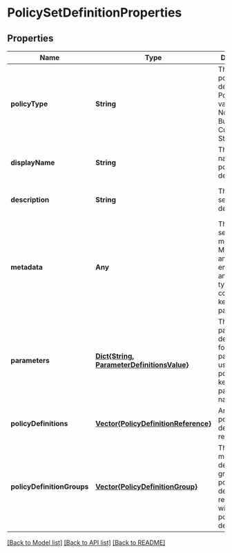 # PolicySetDefinitionProperties


## Properties
Name | Type | Description | Notes
------------ | ------------- | ------------- | -------------
**policyType** | **String** | The type of policy definition. Possible values are NotSpecified, BuiltIn, Custom, and Static. | [optional] [default to nothing]
**displayName** | **String** | The display name of the policy set definition. | [optional] [default to nothing]
**description** | **String** | The policy set definition description. | [optional] [default to nothing]
**metadata** | **Any** | The policy set definition metadata.  Metadata is an open ended object and is typically a collection of key value pairs. | [optional] [default to nothing]
**parameters** | [**Dict{String, ParameterDefinitionsValue}**](ParameterDefinitionsValue.md) | The parameter definitions for parameters used in the policy. The keys are the parameter names. | [optional] [default to nothing]
**policyDefinitions** | [**Vector{PolicyDefinitionReference}**](PolicyDefinitionReference.md) | An array of policy definition references. | [default to nothing]
**policyDefinitionGroups** | [**Vector{PolicyDefinitionGroup}**](PolicyDefinitionGroup.md) | The metadata describing groups of policy definition references within the policy set definition. | [optional] [default to nothing]


[[Back to Model list]](../README.md#models) [[Back to API list]](../README.md#api-endpoints) [[Back to README]](../README.md)


